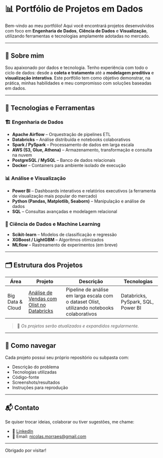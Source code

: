 # 📊 Portfólio de Projetos em Dados

Bem-vindo ao meu portfólio! Aqui você encontrará projetos desenvolvidos com foco em **Engenharia de Dados**, **Ciência de Dados** e **Visualização**, utilizando ferramentas e tecnologias amplamente adotadas no mercado.

---

## 🚀 Sobre mim

Sou apaixonado por dados e tecnologia. Tenho experiência com todo o ciclo de dados: desde a **coleta e tratamento** até a **modelagem preditiva** e **visualização interativa**. Este portfólio tem como objetivo demonstrar, na prática, minhas habilidades e meu compromisso com soluções baseadas em dados.

---

## 🧰 Tecnologias e Ferramentas

### 🏗️ Engenharia de Dados
- **Apache Airflow** – Orquestração de pipelines ETL
- **Databricks** – Análise distribuída e notebooks colaborativos
- **Spark / PySpark** – Processamento de dados em larga escala
- **AWS (S3, Glue, Athena)** – Armazenamento, transformação e consulta na nuvem
- **PostgreSQL / MySQL** – Banco de dados relacionais
- **Docker** – Containers para ambiente isolado de execução

### 📊 Análise e Visualização
- **Power BI** – Dashboards interativos e relatórios executivos (a ferramenta de visualização mais popular do mercado)
- **Python (Pandas, Matplotlib, Seaborn)** – Manipulação e análise de dados
- **SQL** – Consultas avançadas e modelagem relacional

### 🤖 Ciência de Dados e Machine Learning
- **Scikit-learn** – Modelos de classificação e regressão
- **XGBoost / LightGBM** – Algoritmos otimizados
- **MLflow** – Rastreamento de experimentos (em breve)

---

## 🗂️ Estrutura dos Projetos

| Área               | Projeto                                        | Descrição                                                                                         | Tecnologias                                 |
|--------------------|------------------------------------------------|-----------------------------------------------------------------------------------------------------|---------------------------------------------|
| Big Data & Cloud   | [Análise de Vendas com Olist no Databricks](#) | Pipeline de análise em larga escala com o dataset Olist, utilizando notebooks colaborativos        | Databricks, PySpark, SQL, Power BI |



> **📝** *Os projetos serão atualizados e expandidos regularmente.*

---

## 📌 Como navegar

Cada projeto possui seu próprio repositório ou subpasta com:
- Descrição do problema
- Tecnologias utilizadas
- Código-fonte
- Screenshots/resultados
- Instruções para reprodução

---

## 📬 Contato

Se quiser trocar ideias, colaborar ou tiver sugestões, me chame:

- 💼 [LinkedIn](https://www.linkedin.com/in/nicolas-pessoa-1b9254204)
- 📧 Email: nicolas.morraes@gmail.com

---

Obrigado por visitar!
